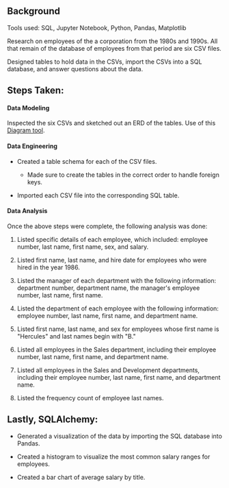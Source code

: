 ## Background

Tools used: SQL, Jupyter Notebook, Python, Pandas, Matplotlib

Research on employees of the a corporation from the 1980s and 1990s. All that remain of the database of employees from that period are six CSV files.

Designed tables to hold data in the CSVs, import the CSVs into a SQL database, and answer questions about the data.

## Steps Taken:

#### Data Modeling

Inspected the six CSVs and sketched out an ERD of the tables. Use of this [Diagram tool](http://www.quickdatabasediagrams.com).

#### Data Engineering

* Created a table schema for each of the CSV files.
  * Made sure to create the tables in the correct order to handle foreign keys.

* Imported each CSV file into the corresponding SQL table.

#### Data Analysis

Once the above steps were complete, the following analysis was done:

1. Listed specific details of each employee, which included: employee number, last name, first name, sex, and salary.

2. Listed first name, last name, and hire date for employees who were hired in the year 1986.

3. Listed the manager of each department with the following information: department number, department name, the manager's employee number, last name, first name.

4. Listed the department of each employee with the following information: employee number, last name, first name, and department name.

5. Listed first name, last name, and sex for employees whose first name is "Hercules" and last names begin with "B."

6. Listed all employees in the Sales department, including their employee number, last name, first name, and department name.

7. Listed all employees in the Sales and Development departments, including their employee number, last name, first name, and department name.

8. Listed the frequency count of employee last names.

## Lastly, SQLAlchemy:

* Generated a visualization of the data by importing the SQL database into Pandas.

* Created a histogram to visualize the most common salary ranges for employees.

* Created a bar chart of average salary by title.

